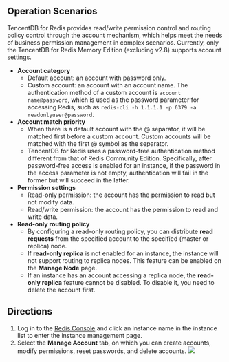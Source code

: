 ## Operation Scenarios
TencentDB for Redis provides read/write permission control and routing policy control through the account mechanism, which helps meet the needs of business permission management in complex scenarios. Currently, only the TencentDB for Redis Memory Edition (excluding v2.8) supports account settings.
- **Account category**
  - Default account: an account with password only.
  - Custom account: an account with an account name. The authentication method of a custom account is `account name@password`, which is used as the password parameter for accessing Redis, such as `redis-cli -h 1.1.1.1 -p 6379 -a readonlyuser@password`.
- **Account match priority**
  - When there is a default account with the @ separator, it will be matched first before a custom account. Custom accounts will be matched with the first @ symbol as the separator.
  - TencentDB for Redis uses a password-free authentication method different from that of Redis Community Edition. Specifically, after password-free access is enabled for an instance, if the password in the access parameter is not empty, authentication will fail in the former but will succeed in the latter.
- **Permission settings**
  - Read-only permission: the account has the permission to read but not modify data.
  - Read/write permission: the account has the permission to read and write data.
- **Read-only routing policy**
  - By configuring a read-only routing policy, you can distribute **read requests** from the specified account to the specified (master or replica) node.
  - If **read-only replica** is not enabled for an instance, the instance will not support routing to replica nodes. This feature can be enabled on the **Manage Node** page.
  - If an instance has an account accessing a replica node, the **read-only replica** feature cannot be disabled. To disable it, you need to delete the account first.
  
## Directions
1. Log in to the [Redis Console](https://console.cloud.tencent.com/redis) and click an instance name in the instance list to enter the instance management page.
2. Select the **Manage Account** tab, on which you can create accounts, modify permissions, reset passwords, and delete accounts.
![](https://main.qcloudimg.com/raw/276fb5f3092f46c57d675b19d1a14962.png)

